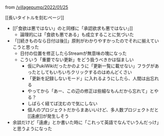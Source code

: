 
from [/villagepump/2022/01/25](https://scrapbox.io/villagepump/2022/01/25)

[[長いタイトルを刻むページ]]

- [[「食欲は悪ではない」のと同様に「承認欲求も悪ではない」]]
    - 論理的には「食欲も悪である」も成立することに気づいた
- 「[[続きものなら日付は後]]」原則がわかりやすかったのでそれに揃えていこうと思った
    - 日付の位置を修正したらStreamが無意味の塊になった
    - こういう「重要でない更新」をどう扱うべきかは悩ましい
        - 仮にPukiWikiだったかのように「更新一覧に載せない」フラグがあったとしてもいちいちクリックするのはめんどくさい
        - 「更新を記録しないモード」に入れるようにしたら、人間は出忘れる
        - やってから「あー、この辺の修正は些細なもんだから忘れて」とやる？
        - しばらく経てば沈むので気にしない
        - 個人のプロジェクトだからまあいいけど、多人数プロジェクトだと[[遠慮]]が発生しそう
- 余談だけど「遠慮」とか書いた時に「これって英語でなんでいうんだっけ」と思うようになった

